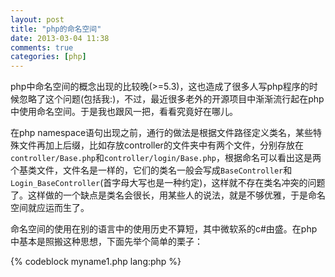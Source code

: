 ```yaml
---
layout: post
title: "php的命名空间"
date: 2013-03-04 11:38
comments: true
categories: [php]
---
```


php中命名空间的概念出现的比较晚(>=5.3)，这也造成了很多人写php程序的时候忽略了这个问题(包括我:)，不过，最近很多老外的开源项目中渐渐流行起在php中使用命名空间。于是我也跟风一把，看看究竟好在哪儿。

在php namespace语句出现之前，通行的做法是根据文件路径定义类名，某些特殊文件再加上后缀，比如存放controller的文件夹中有两个文件，分别存放在`controller/Base.php`和`controller/login/Base.php`，根据命名可以看出这是两个基类文件，文件名是一样的，它们的类名一般会写成`BaseController`和`Login_BaseController`(首字母大写也是一种约定)，这样就不存在类名冲突的问题了。这样做的一个缺点是类名会很长，用某些人的说法，就是不够优雅，于是命名空间就应运而生了。

命名空间的使用在别的语言中的使用历史不算短，其中微软系的c#由盛。在php中基本是照搬这种思想，下面先举个简单的栗子：

{% codeblock myname1.php lang:php %}
<?php
namespace my\name1;
class MyClass {} //定义类
function myfunction() {echo "helloworld";} //定义方法
const MYCONST = 1; //定义常量
{% endcodeblock %}

假如我们有另一个php文件myname2.php，需要include myname1.php。用下面几种方式是可以的。

1. 在同一namespace下
{% codeblock lang:php %}
<?php
namespace my\name1;
include 'myname1.php';
print_r(new MyClass);
{% endcodeblock %}
从输出结果可以看出实例名已经变成了`my\name1\MyClass Object`，命名空间会自动的加到类名前面。

2. 在不同namespace下用`use`
{% codeblock lang:php %}
namespace my\name2; //不同的命名空间
include 'myname1.php';
use my\name1; //使用命名空间
print_r(\my\name1\MYCONST); //这里用调用常量举例
{% endcodeblock %}
需要注意的是，在使用namespace前需要以`\`开头，否则会自动加到当前的namespace后面，变成`my\name2\my\name1\MYCONST`，也就得不到正确的结果了。这个有点类似url或*nux系统中用`/`来表示PATH的根目录。

3. 在不同namespace下用`use .. as ..`
{% codeblock lang:php %}
namespace my\name2;
include 'myname1.php';
use my\name1 as m1; //使用命名空间别名
m1\myfunction(); //调用方法举例
{% endcodeblock %}
这就是命名空间的真正益处了，短啊~不过别名前就不能用`\`符号了，否则会把`m1`当做已存在的命名空间来处理。

###P.S.
* php5.3之后还有一个全局常量`__NAMESPACE__`来表明当前文件所在的命名空间，至于用处？谁知道呢。
* 在同一个文件中是可以使用多个namespace的。
* 假如在命名空间中定义了与全局方法同名的方法，可以使用在前面加`\`符号的方式调用全局方法，例如在`fopen`中用`\fopen()`。而不使用命名空间的时候，重复定义是不允许的。遇到重定义常量也是一样。


